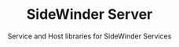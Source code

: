 <div align='center'>

<h1>SideWinder Server</h1>

<p>Service and Host libraries for SideWinder Services</p>

</div>

